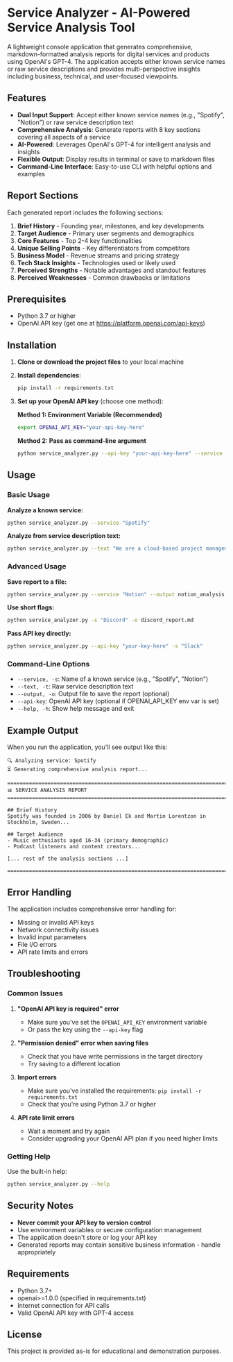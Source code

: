# Service Analyzer - AI-Powered Service Analysis Tool

A lightweight console application that generates comprehensive, markdown-formatted analysis reports for digital services and products using OpenAI's GPT-4. The application accepts either known service names or raw service descriptions and provides multi-perspective insights including business, technical, and user-focused viewpoints.

## Features

- **Dual Input Support**: Accept either known service names (e.g., "Spotify", "Notion") or raw service description text
- **Comprehensive Analysis**: Generate reports with 8 key sections covering all aspects of a service
- **AI-Powered**: Leverages OpenAI's GPT-4 for intelligent analysis and insights
- **Flexible Output**: Display results in terminal or save to markdown files
- **Command-Line Interface**: Easy-to-use CLI with helpful options and examples

## Report Sections

Each generated report includes the following sections:

1. **Brief History** - Founding year, milestones, and key developments
2. **Target Audience** - Primary user segments and demographics
3. **Core Features** - Top 2-4 key functionalities
4. **Unique Selling Points** - Key differentiators from competitors
5. **Business Model** - Revenue streams and pricing strategy
6. **Tech Stack Insights** - Technologies used or likely used
7. **Perceived Strengths** - Notable advantages and standout features
8. **Perceived Weaknesses** - Common drawbacks or limitations

## Prerequisites

- Python 3.7 or higher
- OpenAI API key (get one at https://platform.openai.com/api-keys)

## Installation

1. **Clone or download the project files** to your local machine

2. **Install dependencies**:
   ```bash
   pip install -r requirements.txt
   ```

3. **Set up your OpenAI API key** (choose one method):

   **Method 1: Environment Variable (Recommended)**
   ```bash
   export OPENAI_API_KEY="your-api-key-here"
   ```
   
   **Method 2: Pass as command-line argument**
   ```bash
   python service_analyzer.py --api-key "your-api-key-here" --service "Spotify"
   ```

## Usage

### Basic Usage

**Analyze a known service:**
```bash
python service_analyzer.py --service "Spotify"
```

**Analyze from service description text:**
```bash
python service_analyzer.py --text "We are a cloud-based project management platform that helps teams collaborate, track tasks, and manage workflows efficiently. Our platform integrates with popular tools and offers real-time updates, customizable dashboards, and advanced reporting features."
```

### Advanced Usage

**Save report to a file:**
```bash
python service_analyzer.py --service "Notion" --output notion_analysis.md
```

**Use short flags:**
```bash
python service_analyzer.py -s "Discord" -o discord_report.md
```

**Pass API key directly:**
```bash
python service_analyzer.py --api-key "your-key-here" -s "Slack"
```

### Command-Line Options

- `--service, -s`: Name of a known service (e.g., "Spotify", "Notion")
- `--text, -t`: Raw service description text
- `--output, -o`: Output file to save the report (optional)
- `--api-key`: OpenAI API key (optional if OPENAI_API_KEY env var is set)
- `--help, -h`: Show help message and exit

## Example Output

When you run the application, you'll see output like this:

```
🔍 Analyzing service: Spotify
⏳ Generating comprehensive analysis report...

================================================================================
📊 SERVICE ANALYSIS REPORT
================================================================================

## Brief History
Spotify was founded in 2006 by Daniel Ek and Martin Lorentzon in Stockholm, Sweden...

## Target Audience
- Music enthusiasts aged 16-34 (primary demographic)
- Podcast listeners and content creators...

[... rest of the analysis sections ...]

================================================================================
```

## Error Handling

The application includes comprehensive error handling for:

- Missing or invalid API keys
- Network connectivity issues
- Invalid input parameters
- File I/O errors
- API rate limits and errors

## Troubleshooting

### Common Issues

1. **"OpenAI API key is required" error**
   - Make sure you've set the `OPENAI_API_KEY` environment variable
   - Or pass the key using the `--api-key` flag

2. **"Permission denied" error when saving files**
   - Check that you have write permissions in the target directory
   - Try saving to a different location

3. **Import errors**
   - Make sure you've installed the requirements: `pip install -r requirements.txt`
   - Check that you're using Python 3.7 or higher

4. **API rate limit errors**
   - Wait a moment and try again
   - Consider upgrading your OpenAI API plan if you need higher limits

### Getting Help

Use the built-in help:
```bash
python service_analyzer.py --help
```

## Security Notes

- **Never commit your API key to version control**
- Use environment variables or secure configuration management
- The application doesn't store or log your API key
- Generated reports may contain sensitive business information - handle appropriately

## Requirements

- Python 3.7+
- openai>=1.0.0 (specified in requirements.txt)
- Internet connection for API calls
- Valid OpenAI API key with GPT-4 access

## License

This project is provided as-is for educational and demonstration purposes. 